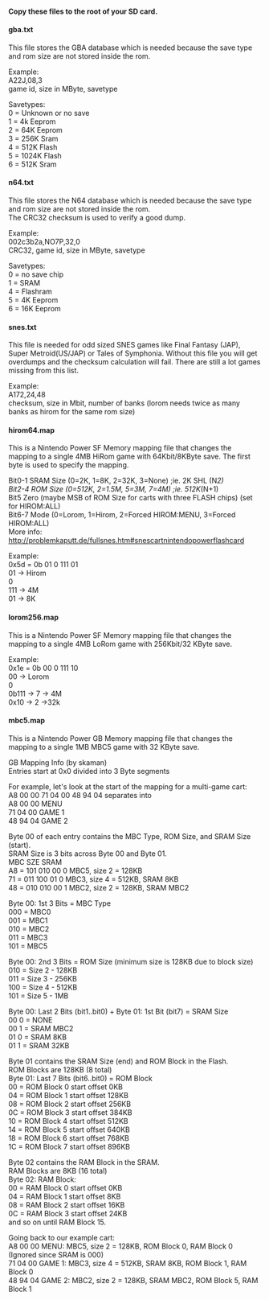 #### Copy these files to the root of your SD card.  

#### gba.txt  
This file stores the GBA database which is needed because the save type and rom size are not stored inside the rom. 

Example:  
A22J,08,3   
game id, size in MByte, savetype  

Savetypes:   
0 = Unknown or no save   
1 = 4k Eeprom   
2 = 64K Eeprom   
3 = 256K Sram   
4 = 512K Flash   
5 = 1024K Flash   
6 = 512K Sram   

#### n64.txt  
This file stores the N64 database which is needed because the save type and rom size are not stored inside the rom.  
The CRC32 checksum is used to verify a good dump.  

Example:  
002c3b2a,NO7P,32,0  
CRC32, game id, size in MByte, savetype  

Savetypes:  
0 = no save chip  
1 = SRAM  
4 = Flashram  
5 = 4K Eeprom  
6 = 16K Eeprom  

#### snes.txt  
This file is needed for odd sized SNES games like Final Fantasy (JAP), Super Metroid(US/JAP) or Tales of Symphonia. Without this file you will get overdumps and the checksum calculation will fail. There are still a lot games missing from this list.    

Example:  
A172,24,48  
checksum, size in Mbit, number of banks (lorom needs twice as many banks as hirom for the same rom size)  

#### hirom64.map  
This is a Nintendo Power SF Memory mapping file that changes the mapping to a single 4MB HiRom game with 64Kbit/8KByte save. The first byte is used to specify the mapping.  

Bit0-1 SRAM Size (0=2K, 1=8K, 2=32K, 3=None) ;ie. 2K SHL (N*2)  
Bit2-4 ROM Size (0=512K, 2=1.5M, 5=3M, 7=4M) ;ie. 512K*(N+1)  
Bit5 Zero (maybe MSB of ROM Size for carts with three FLASH chips) (set for HIROM:ALL)  
Bit6-7 Mode (0=Lorom, 1=Hirom, 2=Forced HIROM:MENU, 3=Forced HIROM:ALL)  
More info: http://problemkaputt.de/fullsnes.htm#snescartnintendopowerflashcard  

Example:  
0x5d = 0b 01 0 111 01  
01 -> Hirom  
0  
111 -> 4M  
01 -> 8K  

#### lorom256.map  
This is a Nintendo Power SF Memory mapping file that changes the mapping to a single 4MB LoRom game with 256Kbit/32 KByte save.  

Example:  
0x1e = 0b 00 0 111 10  
00 -> Lorom  
0  
0b111 -> 7 -> 4M  
0x10 -> 2 ->32k  

#### mbc5.map
This is a Nintendo Power GB Memory mapping file that changes the mapping to a single 1MB MBC5 game with 32 KByte save.  

GB Mapping Info (by skaman)   
Entries start at 0x0 divided into 3 Byte segments   
   
For example, let's look at the start of the mapping for a multi-game cart:     
A8 00 00 71 04 00 48 94 04 separates into   
A8 00 00 MENU    
71 04 00 GAME 1   
48 94 04 GAME 2   
   
Byte 00 of each entry contains the MBC Type, ROM Size, and SRAM Size (start).    
SRAM Size is 3 bits across Byte 00 and Byte 01.   
     MBC SZE SRAM    
A8 = 101 010 00  0 MBC5, size 2 = 128KB   
71 = 011 100 01  0 MBC3, size 4 = 512KB, SRAM 8KB   
48 = 010 010 00  1 MBC2, size 2 = 128KB, SRAM MBC2   
   
Byte 00: 1st 3 Bits = MBC Type   
        000 = MBC0   
        001 = MBC1   
        010 = MBC2   
        011 = MBC3   
        101 = MBC5   
    
Byte 00: 2nd 3 Bits = ROM Size (minimum size is 128KB due to block size)   
        010 = Size 2 - 128KB   
        011 = Size 3 - 256KB   
        100 = Size 4 - 512KB   
        101 = Size 5 - 1MB   
   
Byte 00: Last 2 Bits (bit1..bit0) + Byte 01: 1st Bit (bit7) = SRAM Size   
        00 0 = NONE   
        00 1 = SRAM MBC2    
        01 0 = SRAM 8KB  
        01 1 = SRAM 32KB   
   
Byte 01 contains the SRAM Size (end) and ROM Block in the Flash.   
ROM Blocks are 128KB (8 total)   
Byte 01: Last 7 Bits (bit6..bit0) = ROM Block   
			00 = ROM Block 0  start offset 0KB   
			04 = ROM Block 1  start offset 128KB   
			08 = ROM Block 2  start offset 256KB   
			0C = ROM Block 3  start offset 384KB   
			10 = ROM Block 4  start offset 512KB   
			14 = ROM Block 5  start offset 640KB   
			18 = ROM Block 6  start offset 768KB   
			1C = ROM Block 7  start offset 896KB   
   
Byte 02 contains the RAM Block in the SRAM.   
RAM Blocks are 8KB (16 total)   
Byte 02: RAM Block:       
			00 = RAM Block 0  start offset 0KB   
			04 = RAM Block 1  start offset 8KB   
			08 = RAM Block 2  start offset 16KB   
			0C = RAM Block 3  start offset 24KB			   
			and so on until RAM Block 15.   
   
Going back to our example cart:   
A8 00 00 MENU:  MBC5, size 2 = 128KB, ROM Block 0, RAM Block 0 (Ignored since SRAM is 000)   
71 04 00 GAME 1:  MBC3, size 4 = 512KB, SRAM 8KB, ROM Block 1, RAM Block 0   
48 94 04 GAME 2:  MBC2, size 2 = 128KB, SRAM MBC2, ROM Block 5, RAM Block 1   
